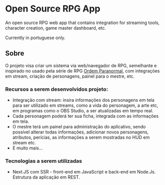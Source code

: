 # Open Source RPG App
An open source RPG web app that contains integration for streaming tools, character creation, game master dashboard, etc.

Currently in portuguese only.

## Sobre
O projeto visa criar um sistema via web/navegador de RPG, semelhante e inspirado no usado pela série de RPG [Ordem Paranormal](https://ordemparanormal.com.br/), com integrações em stream, criação de personagens, painel para o mestre, etc.

### Recursos a serem desenvolvidos projeto:
- Integração com stream: insira informações dos personagens em tela para ser utilizado em streams, como a vida do personagem, a arte etc, em programas como o OBS Studio, a ser atualizadas em tempo real.
- Cada personagem poderá ter sua ficha, integrada com as informações em tela.
- O mestre terá um painel para administração do aplicativo, sendo possível alterar todas informações, adicionar novos personagens, atributos, perícias, as informações a serem mostradas no HUD em stream etc.
- E muito mais...

### Tecnologias a serem utilizadas
- Next.JS com SSR - front-end em JavaScript e back-end em Node.Js. Estrutura da aplicação em REST.

